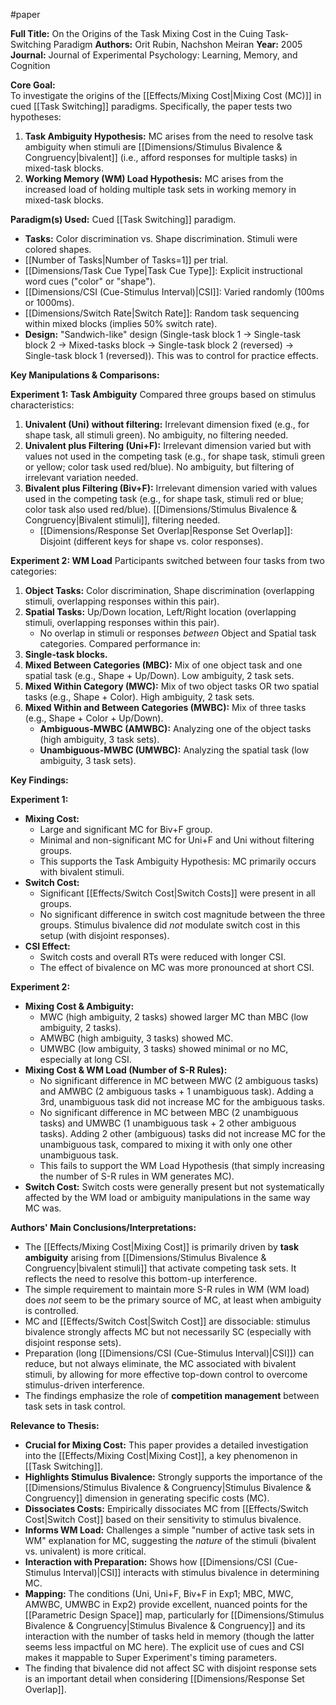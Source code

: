 #paper

**Full Title:** On the Origins of the Task Mixing Cost in the Cuing Task-Switching Paradigm
**Authors:** Orit Rubin, Nachshon Meiran
**Year:** 2005
**Journal:** Journal of Experimental Psychology: Learning, Memory, and Cognition

**Core Goal:**  
To investigate the origins of the [[Effects/Mixing Cost|Mixing Cost (MC)]] in cued [[Task Switching]] paradigms. Specifically, the paper tests two hypotheses:
1.  **Task Ambiguity Hypothesis:** MC arises from the need to resolve task ambiguity when stimuli are [[Dimensions/Stimulus Bivalence & Congruency|bivalent]] (i.e., afford responses for multiple tasks) in mixed-task blocks.
2.  **Working Memory (WM) Load Hypothesis:** MC arises from the increased load of holding multiple task sets in working memory in mixed-task blocks.

**Paradigm(s) Used:**
Cued [[Task Switching]] paradigm.
-   **Tasks:** Color discrimination vs. Shape discrimination. Stimuli were colored shapes.
-   [[Number of Tasks|Number of Tasks=1]] per trial.
-   [[Dimensions/Task Cue Type|Task Cue Type]]: Explicit instructional word cues ("color" or "shape").
-   [[Dimensions/CSI (Cue-Stimulus Interval)|CSI]]: Varied randomly (100ms or 1000ms).
-   [[Dimensions/Switch Rate|Switch Rate]]: Random task sequencing within mixed blocks (implies 50% switch rate).
-   **Design:** "Sandwich-like" design (Single-task block 1 -> Single-task block 2 -> Mixed-tasks block -> Single-task block 2 (reversed) -> Single-task block 1 (reversed)). This was to control for practice effects.

**Key Manipulations & Comparisons:**

**Experiment 1: Task Ambiguity**
Compared three groups based on stimulus characteristics:
1.  **Univalent (Uni) without filtering:** Irrelevant dimension fixed (e.g., for shape task, all stimuli green). No ambiguity, no filtering needed.
2.  **Univalent plus Filtering (Uni+F):** Irrelevant dimension varied but with values not used in the competing task (e.g., for shape task, stimuli green or yellow; color task used red/blue). No ambiguity, but filtering of irrelevant variation needed.
3.  **Bivalent plus Filtering (Biv+F):** Irrelevant dimension varied with values used in the competing task (e.g., for shape task, stimuli red or blue; color task also used red/blue). [[Dimensions/Stimulus Bivalence & Congruency|Bivalent stimuli]], filtering needed.
    - [[Dimensions/Response Set Overlap|Response Set Overlap]]: Disjoint (different keys for shape vs. color responses).

**Experiment 2: WM Load**
Participants switched between four tasks from two categories:
1.  **Object Tasks:** Color discrimination, Shape discrimination (overlapping stimuli, overlapping responses within this pair).
2.  **Spatial Tasks:** Up/Down location, Left/Right location (overlapping stimuli, overlapping responses within this pair).
    - No overlap in stimuli or responses *between* Object and Spatial task categories.
Compared performance in:
3.  **Single-task blocks.**
4.  **Mixed Between Categories (MBC):** Mix of one object task and one spatial task (e.g., Shape + Up/Down). Low ambiguity, 2 task sets.
5.  **Mixed Within Category (MWC):** Mix of two object tasks OR two spatial tasks (e.g., Shape + Color). High ambiguity, 2 task sets.
6.  **Mixed Within and Between Categories (MWBC):** Mix of three tasks (e.g., Shape + Color + Up/Down).
    -   **Ambiguous-MWBC (AMWBC):** Analyzing one of the object tasks (high ambiguity, 3 task sets).
    -   **Unambiguous-MWBC (UMWBC):** Analyzing the spatial task (low ambiguity, 3 task sets).

**Key Findings:**

**Experiment 1:**
-   **Mixing Cost:**
    -   Large and significant MC for Biv+F group.
    -   Minimal and non-significant MC for Uni+F and Uni without filtering groups.
    -   This supports the Task Ambiguity Hypothesis: MC primarily occurs with bivalent stimuli.
-   **Switch Cost:**
    -   Significant [[Effects/Switch Cost|Switch Costs]] were present in all groups.
    -   No significant difference in switch cost magnitude between the three groups. Stimulus bivalence did *not* modulate switch cost in this setup (with disjoint responses).
-   **CSI Effect:**
    -   Switch costs and overall RTs were reduced with longer CSI.
    -   The effect of bivalence on MC was more pronounced at short CSI.

**Experiment 2:**
-   **Mixing Cost & Ambiguity:**
    -   MWC (high ambiguity, 2 tasks) showed larger MC than MBC (low ambiguity, 2 tasks).
    -   AMWBC (high ambiguity, 3 tasks) showed MC.
    -   UMWBC (low ambiguity, 3 tasks) showed minimal or no MC, especially at long CSI.
-   **Mixing Cost & WM Load (Number of S-R Rules):**
    -   No significant difference in MC between MWC (2 ambiguous tasks) and AMWBC (2 ambiguous tasks + 1 unambiguous task). Adding a 3rd, unambiguous task did not increase MC for the ambiguous tasks.
    -   No significant difference in MC between MBC (2 unambiguous tasks) and UMWBC (1 unambiguous task + 2 other ambiguous tasks). Adding 2 other (ambiguous) tasks did not increase MC for the unambiguous task, compared to mixing it with only one other unambiguous task.
    -   This fails to support the WM Load Hypothesis (that simply increasing the number of S-R rules in WM generates MC).
-   **Switch Cost:** Switch costs were generally present but not systematically affected by the WM load or ambiguity manipulations in the same way MC was.

**Authors' Main Conclusions/Interpretations:**

-   The [[Effects/Mixing Cost|Mixing Cost]] is primarily driven by **task ambiguity** arising from [[Dimensions/Stimulus Bivalence & Congruency|bivalent stimuli]] that activate competing task sets. It reflects the need to resolve this bottom-up interference.
-   The simple requirement to maintain more S-R rules in WM (WM load) does *not* seem to be the primary source of MC, at least when ambiguity is controlled.
-   MC and [[Effects/Switch Cost|Switch Cost]] are dissociable: stimulus bivalence strongly affects MC but not necessarily SC (especially with disjoint response sets).
-   Preparation (long [[Dimensions/CSI (Cue-Stimulus Interval)|CSI]]) can reduce, but not always eliminate, the MC associated with bivalent stimuli, by allowing for more effective top-down control to overcome stimulus-driven interference.
-   The findings emphasize the role of **competition management** between task sets in task control.

**Relevance to Thesis:**

-   **Crucial for Mixing Cost:** This paper provides a detailed investigation into the [[Effects/Mixing Cost|Mixing Cost]], a key phenomenon in [[Task Switching]].
-   **Highlights Stimulus Bivalence:** Strongly supports the importance of the [[Dimensions/Stimulus Bivalence & Congruency|Stimulus Bivalence & Congruency]] dimension in generating specific costs (MC).
-   **Dissociates Costs:** Empirically dissociates MC from [[Effects/Switch Cost|Switch Cost]] based on their sensitivity to stimulus bivalence.
-   **Informs WM Load:** Challenges a simple "number of active task sets in WM" explanation for MC, suggesting the *nature* of the stimuli (bivalent vs. univalent) is more critical.
-   **Interaction with Preparation:** Shows how [[Dimensions/CSI (Cue-Stimulus Interval)|CSI]] interacts with stimulus bivalence in determining MC.
-   **Mapping:** The conditions (Uni, Uni+F, Biv+F in Exp1; MBC, MWC, AMWBC, UMWBC in Exp2) provide excellent, nuanced points for the [[Parametric Design Space]] map, particularly for [[Dimensions/Stimulus Bivalence & Congruency|Stimulus Bivalence & Congruency]] and its interaction with the number of tasks held in memory (though the latter seems less impactful on MC here). The explicit use of cues and CSI makes it mappable to Super Experiment's timing parameters.
-   The finding that bivalence did not affect SC with disjoint response sets is an important detail when considering [[Dimensions/Response Set Overlap]].